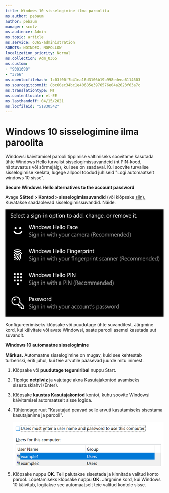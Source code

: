 ```yaml
---
title: Windows 10 sisselogimine ilma paroolita
ms.author: pebaum
author: pebaum
manager: scotv
ms.audience: Admin
ms.topic: article
ms.service: o365-administration
ROBOTS: NOINDEX, NOFOLLOW
localization_priority: Normal
ms.collection: Adm_O365
ms.custom:
- "9001690"
- "3766"
ms.openlocfilehash: 1c03f00f7b41ea16d3106b19b998edeea6114603
ms.sourcegitcommit: 8bc60ec34bc1e40685e3976576e04a2623f63a7c
ms.translationtype: MT
ms.contentlocale: et-EE
ms.lasthandoff: 04/15/2021
ms.locfileid: "51830542"
---
```

# <a name="sign-in-to-windows-10-without-using-a-password"></a>Windows 10 sisselogimine ilma paroolita

Windowsi käivitamisel parooli tippimise vältimiseks soovitame kasutada ühte Windows Hello turvalist sisselogimissuvandeid (nt PIN-kood, näotuvastus või sõrmejälg), kui see on saadaval. Kui soovite turvalise sisselogimise keelata, lugege allpool toodud juhiseid "Logi automaatselt windows 10 sisse".

**Secure Windows Hello alternatives to the account password**

Avage **Sätted > Kontod > sisselogimissuvandid** (või klõpsake [siin).](ms-settings:signinoptions?activationSource=GetHelp) Kuvatakse saadaolevad sisselogimissuvandid. Näide.

![Sisselogimissuvandid.](media/sign-in-options.png)

Konfigureerimiseks klõpsake või puudutage ühte suvanditest. Järgmine kord, kui käivitate või avate Windowsi, saate parooli asemel kasutada uut suvandit. 

**Windows 10 automaatne sisselogimine**

**Märkus.** Automaatne sisselogimine on mugav, kuid see kehtestab turberiski, eriti juhul, kui teie arvutile pääsevad juurde mitu inimest. 

1. Klõpsake või **puudutage tegumiribal** nuppu Start.

2. Tippige **netplwiz** ja vajutage akna Kasutajakontod avamiseks sisestusklahvi (Enter).

3. Klõpsake **kaustas Kasutajakontod** kontot, kuhu soovite Windowsi käivitamisel automaatselt sisse logida.

4. Tühjendage ruut "Kasutajad peavad selle arvuti kasutamiseks sisestama kasutajanime ja parooli".

    ![Kasutajad peavad sisestama kasutajanime ja parooli suvandi.](media/users-must-enter-username.png)

5. Klõpsake nuppu **OK**. Teil palutakse sisestada ja kinnitada valitud konto parool. Lõpetamiseks klõpsake nuppu **OK.** Järgmine kord, kui Windows 10 käivitub, logitakse see automaatselt teie valitud kontole sisse.
